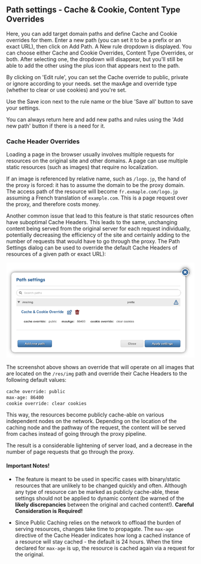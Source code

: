 ## Path settings - Cache & Cookie, Content Type Overrides

Here, you can add target domain paths and define Cache and Cookie overrides for them. Enter a new path (you can set it to be a prefix or an exact URL), then click on Add Path. A New rule dropdown is displayed. You can choose either Cache and Cookie Overrides, Content Type Overrides, or both. After selecting one, the dropdown will disappear, but you'll still be able to add the other using the plus icon that appears next to the path.

By clicking on 'Edit rule', you can set the Cache override to public, private or ignore according to your needs. set the maxAge and override type (whether to clear or use cookies) and you're set.

Use the Save icon next to the rule name or the blue 'Save all' button to save your settings.

You can always return here and add new paths and rules using the 'Add new path' button if there is a need for it.

### Cache Header Overrides

Loading a page in the browser usually involves multiple requests for resources on the original site and other domains. A page can use multiple static resources (such as images) that require no localization. 

If an image is referenced by relative name, such as `/logo.jp`, the hand of the proxy is forced: it has to assume the domain to be the proxy domain. The access path of the resource will become `fr.exmaple.com/logo.jp` assuming a French translation of `example.com`. This is a page request over the proxy, and therefore costs money. 

Another common issue that lead to this feature is that  static resources often have suboptimal Cache Headers. This leads to the same, unchanging content being served from the original server for each request individually, potentially decreasing the efficiency of the site and certainly adding to the number of requests that would have to go through the proxy. The Path Settings dialog can be used to override the default Cache Headers of resources of a given path or exact URL):

![Cache Override](/img/dashboard/path_settings_cache_override.png)

The screenshot above shows an override that will operate on all images that are located on the `/res/img` path and override their Cache Headers to the following default values:


```
cache override: public 
max-age: 86400
cookie override: clear cookies
```

This way, the resources become publicly cache-able on various independent nodes on the network. Depending on the location of the caching node and the pathway of the request, the content will be served from caches instead of going through the proxy pipeline. 

The result is a considerable lightening of server load, and a decrease in the number of page requests that go through the proxy. 


#### Important Notes!

* The feature is meant to be used in specific cases with binary/static resources that are unlikely to be changed quickly and often. Although any type of resource can be marked as publicly cache-able, these settings should not be applied to dynamic content (be warned of the **likely discrepancies** between the original and cached content!). **Careful Consideration is Required!**

* Since Public Caching relies on the network to offload the burden of serving resources, changes take time to propagate. The `max-age` directive of the Cache Header indicates how long a cached instance of a resource will stay cached - the default is 24 hours. When the time declared for `max-age` is up, the resource is cached again via a request for the original.
